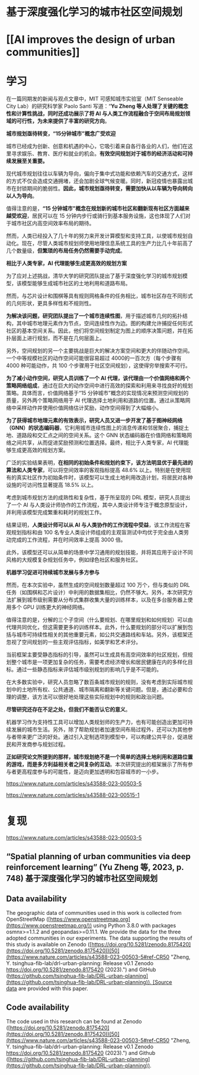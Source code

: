 # 基于深度强化学习的城市社区空间规划

# [[AI improves the design of urban communities]]

# 学习

在一篇同期发的新闻与观点文章中，MIT 可感知城市实验室（MIT Senseable City Lab）的研究科学家 Paolo Santi 写道：“**Yu Zheng 等人处理了关键的概念性和计算性挑战，同时还成功展示了将 AI 与人类工作流程融合于空间布局规划领域的可行性，为未来提供了丰富的研究方向**。

**城市规划亟待转变，“15分钟城市”概念广受欢迎**

城市已经成为创新、创意和机遇的中心，它吸引着来自各行各业的人们，他们在这里寻求娱乐、教育、医疗和就业的机会。**有效空间规划对于城市的经济活动和可持续发展至关重要。**

现代城市规划往往以车辆为导向，偏向于集中式功能和依赖汽车的交通方式，这样的方式不仅会造成交通拥堵，还会加剧全球气候变暖。同时，新冠疫情也暴露出城市在封锁期间的脆弱性。**因此，城市规划亟待转变，需要加快从以车辆为导向转向以人为导向**。

值得注意的是，**“15 分钟城市”概念在规划新的城市社区和翻新现有社区方面越来越受欢迎**，居民可以在 15 分钟内步行或骑行到基本服务设施，这也体现了人们对于城市社区内高空间效率布局的期待。

然而，人类已经投入了几十年的努力来开发计算模型和支持工具，以使城市规划自动化。现在，尽管人类城市规划师使用地理信息系统工具的生产力比几十年前高了几个数量级，**但繁琐的布局任务仍然需要手动完成**。

  **相比于人类专家，AI 代理能够生成更高效的规划方案**

为了应对上述挑战，清华大学的研究团队提出了基于深度强化学习的城市规划模型，该模型能够生成城市社区的土地利用和道路布局。

然而，与芯片设计和围棋等具有规则网格条件的任务相比，城市社区存在不同形式的几何形状，更具多样性和不规则性。

**为解决该问题，研究团队提出了一个城市连续性图**，用于描述城市几何的拓扑结构，其中城市地理元素作为节点，空间连续性作为边。图的构建允许捕捉任何形式社区的基本空间关系。因此，他们将空间规划制定为图上的顺序决策问题，并在拓扑层面上进行规划，而不是在几何层面上。

另外，空间规划的另一个主要挑战是巨大的解决方案空间和更大的伴随动作空间。一个中等规模社区的动作空间可能很容易超过 4000的一百次方（每个步骤有 4000 种可能动作，共 100 个步骤用于社区空间规划），这使得穷举搜索不可行。

**为了减小动作空间，研究人员训练了一个 AI 代理，该代理由一个价值网络和两个策略网络组成**，通过在巨大的动作空间中进行高效的探索和利用来寻找良好的规划策略。具体而言，价值网络基于“15 分钟城市”概念的实现情况来预测空间规划的质量，另外两个策略网络用于 AI 代理选择土地利用和道路的位置。通过从策略网络中采样动作并使用价值网络估计奖励，动作空间得到了大幅缩小。

**为了获得城市地理元素的有效表示，研究人员又进一步开发了基于图神经网络（GNN）的状态编码器**，它利用城市连续性图上的消息传递和邻居聚合，捕捉土地、道路段和交汇点之间的空间关系。这个 GNN 状态编码器在价值网络和策略网络之间共享，从而促进奖励预测和位置选择。最终，相比于人类专家，AI 代理能够生成更高效的规划方案。

广泛的实验结果表明，**在相同的初始条件和规划约束下，该方法明显优于最先进的算法和人类专家**，可以将空间效率的客观指标提高 48.6% 以上。特别是在使用现有的真实社区作为初始条件时，该模型可以生成土地利用改造计划，将居民对各种设施的可访问性显著提高 18.5% 以上。

考虑到城市规划方法的成熟性和复杂性，基于所呈现的 DRL 模型，研究人员提出了一个 AI 与人类设计师协作的工作流程，其中人类设计师专注于概念原型设计，并利用该模型完成繁重和耗时的规划工作。

结果证明，**人类设计师可以从 AI 与人类协作的工作流程中受益**，该工作流程在客观规划指标和由 100 名专业人类设计师组成的主观盲测试中均优于完全由人类劳动完成的工作流程，并在时间效率上提高 3000 倍。

此外，该模型还可以从简单的场景中学习通用的规划技能，并将其应用于设计不同风格的大规模复杂规划任务中，例如绿色社区和服务社区。

**机器学习促进可持续城市发展与多方参与**

然而，在本次实验中，虽然生成的空间规划数量超过 100 万个，但与类似的 DRL 任务（如围棋和芯片设计）中利用的数据集相比，仍然不够大。另外，本次研究方法扩展到城市级别需要从分布式集群收集大量的训练样本，以及在多台服务器上使用多个 GPU 训练更大的神经网络。

值得注意的是，分解的三个子空间（什么要规划、在哪里规划和如何规划）可以由代理共同优化，但这需要更多的训练样本。此外，什么要规划的部分可以扩展到包括与城市可持续性相关的其他重要元素，如公共交通路线和车站。另外，该框架还忽视了空间规划的一些主观评估指标，如美学和艺术评分。

当前框架主要受静态指标的引导，虽然可以生成具有高空间效率的社区规划，但规划整个城市是一项更加复杂的任务，需要考虑经济增长和居民健康在内的多样化目标。通过一些静态指标来评估城市级别规划的影响几乎是不可能的。

在大多数实验中，研究人员忽略了数百条城市规划的规则，没有考虑到实际城市规划中的土地所有权、公共通道、城市隔离和翻新等关键问题。但是，通过必要和合理的调整，该方法可以很好地处理这些实际规划中的规则和政治问题。

**尽管研究还存在不足之处，但我们不能否认它的意义**。

机器学习作为支持性工具可以增加人类规划师的生产力，也有可能创造出更加可持续发展的城市生活。另外，除了帮助规划者加速空间布局过程外，还可以为其他参与者带来更广泛的好处。通过引入定制选项到模型中，可以构建公共平台，促进居民和开发商参与规划过程。

**正如研究论文所提到的那样，城市规划绝不是一个简单的选择土地利用和道路位置的游戏，而是多方利益相关者之间复杂的互动**。本次研究提出的框架展示了所有参与者更高程度参与的可能性，是迈向更加透明和包容城市的一小步。

https://www.nature.com/articles/s43588-023-00503-5

https://www.nature.com/articles/s43588-023-00515-1

# 复现

https://www.nature.com/articles/s43588-023-00503-5
## “Spatial planning of urban communities via deep reinforcement learning” (Yu Zheng 等, 2023, p. 748) 基于深度强化学习的城市社区空间规划

## Data availability

The geographic data of communities used in this work is collected from OpenStreetMap ([https://www.openstreetmap.org](https://www.openstreetmap.org/)) using Python 3.8.0 with packages osmnx>=1.1.2 and geopandas>=0.11.1. We provide the data for the three adopted communities in our experiments. The data supporting the results of this study is available on Zenodo ([https://doi.org/10.5281/zenodo.8175420](https://doi.org/10.5281/zenodo.8175420))[50](https://www.nature.com/articles/s43588-023-00503-5#ref-CR50 "Zheng, Y. tsinghua-fib-lab/drl-urban-planning: Release v0.1 Zenodo 
https://doi.org/10.5281/zenodo.8175420
(2023).") and GitHub ([https://github.com/tsinghua-fib-lab/DRL-urban-planning](https://github.com/tsinghua-fib-lab/DRL-urban-planning)). [Source data](https://www.nature.com/articles/s43588-023-00503-5#Sec30) are provided with this paper.

## Code availability

The code used in this research can be found at Zenodo ([https://doi.org/10.5281/zenodo.8175420](https://doi.org/10.5281/zenodo.8175420))[50](https://www.nature.com/articles/s43588-023-00503-5#ref-CR50 "Zheng, Y. tsinghua-fib-lab/drl-urban-planning: Release v0.1 Zenodo 
https://doi.org/10.5281/zenodo.8175420
(2023).") and Github ([https://github.com/tsinghua-fib-lab/DRL-urban-planning](https://github.com/tsinghua-fib-lab/DRL-urban-planning)).

